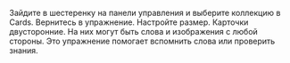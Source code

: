 Зайдите в шестеренку на панели управления и выберите коллекцию в Cards. Вернитесь в упражнение. Настройте размер.
Карточки двусторонние. На них могут быть слова и изображения с любой стороны. Это упражнение помогает вспомнить слова или проверить знания.
